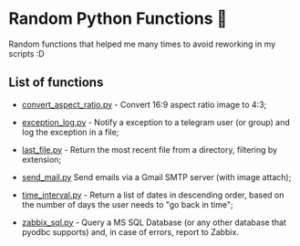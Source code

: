 
# Random Python Functions 🐍

Random functions that helped me many times to avoid reworking in my scripts :D

## List of functions

 - [convert_aspect_ratio.py](https://github.com/CarlosPetrikov/random_python_functions/blob/main/convert_aspect_ratio.py
   "convert_aspect_ratio.py") - Convert 16:9 aspect ratio image to 4:3;
      
  -  [exception_log.py](https://github.com/CarlosPetrikov/random_python_functions/blob/main/exception_log.py
   "exception_log.py") - Notify a exception to a telegram user (or group) and log the exception in a file;
 
   - [last_file.py](https://github.com/CarlosPetrikov/random_python_functions/blob/main/last_file.py
   "last_file.py") - Return the most recent file from a directory, filtering by extension;

  -  [send_mail.py](https://github.com/CarlosPetrikov/random_python_functions/blob/main/send_mail.py
   "send_mail.py") Send emails via a Gmail SMTP server (with image attach);
 
  -  [time_interval.py](https://github.com/CarlosPetrikov/random_python_functions/blob/main/time_interval.py
   "time_interval.py") - Return a list of dates in descending order, based on the number of days the user needs to "go back in time";
   
 -  [zabbix_sql.py](https://github.com/CarlosPetrikov/random_python_functions/blob/main/zabbix_sql.py "zabbix_sql.py") - Query a MS SQL Database (or any other database that pyodbc supports) and, in case of errors, report to Zabbix.

